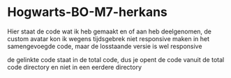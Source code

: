 # Hogwarts-BO-M7-herkans

Hier staat de code wat ik heb gemaakt en of aan heb deelgenomen,
de custom avatar kon ik wegens tijdsgebrek niet responsive maken in het samengevoegde code, maar de losstaande versie is wel responsive

de gelinkte code staat in de total code, dus je opent de code vanuit de total code directory en niet in een eerdere directory
